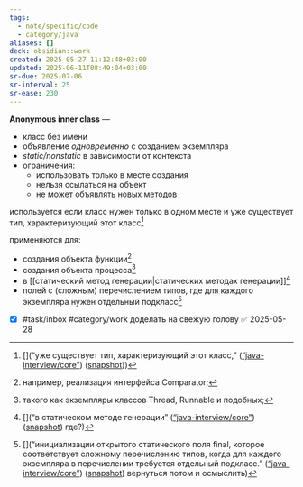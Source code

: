 ```yaml
---
tags:
  - note/specific/code
  - category/java
aliases: []
deck: obsidian::work
created: 2025-05-27 11:12:48+03:00
updated: 2025-06-11T08:49:04+03:00
sr-due: 2025-07-06
sr-interval: 25
sr-ease: 230
---
```


**Anonymous inner class**
—
- класс без имени
- объявление *одновременно* с созданием экземпляра
- *static/nonstatic* в зависимости от контекста
- ограничения:
	- использовать только в месте создания
	- нельзя ссылаться на объект
	- не может объявлять новых методов

используется если класс нужен только в одном месте и уже существует тип, характеризующий этот класс[^1]

применяются для:
- создания объекта функции[^2]
- создания объекта процесса[^3]
- в [[статический метод генерации|статических методах генерации]][^4]
- полей с (сложным) перечислением типов, где для каждого экземпляра нужен отдельный подкласс[^5]

- [x] #task/inbox #category/work доделать на свежую голову ✅ 2025-05-28

[^1]: [](“уже существует тип, характеризующий этот класс,” ([“java-interview/core”](zotero://select/library/items/T3X9ZD57)) ([snapshot](zotero://open-pdf/library/items/2GAN5TQF?sel=p%3Anth-child(147)&annotation=TEVSB8N7)))
[^2]: например, реализация интерфейса Comparator;
[^3]: такого как экземпляры классов Thread, Runnable и подобных;
[^4]: [](“в статическом методе генерации” ([“java-interview/core”](zotero://select/library/items/T3X9ZD57)) ([snapshot](zotero://open-pdf/library/items/2GAN5TQF?sel=ul%3Anth-child(165)%20%3E%20li%3Anth-child(3)&annotation=HUD4SSX3)) где?)
[^5]: [](“инициализации открытого статического поля final, которое соответствует сложному перечислению типов, когда для каждого экземпляра в перечислении требуется отдельный подкласс.” ([“java-interview/core”](zotero://select/library/items/T3X9ZD57)) ([snapshot](zotero://open-pdf/library/items/2GAN5TQF?sel=ul%3Anth-child(165)%20%3E%20li%3Alast-child&annotation=I4E5YLMZ)) вернуться потом и осмыслить)

